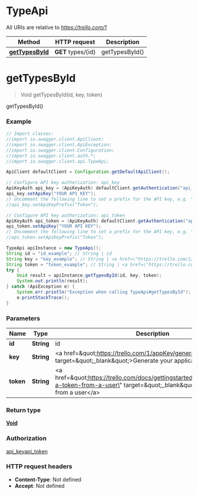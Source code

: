 # TypeApi

All URIs are relative to *https://trello.com/1*

Method | HTTP request | Description
------------- | ------------- | -------------
[**getTypesById**](TypeApi.md#getTypesById) | **GET** types/{id} | getTypesById()

<a name="getTypesById"></a>
# **getTypesById**
> Void getTypesById(id, key, token)

getTypesById()

### Example
```java
// Import classes:
//import io.swagger.client.ApiClient;
//import io.swagger.client.ApiException;
//import io.swagger.client.Configuration;
//import io.swagger.client.auth.*;
//import io.swagger.client.api.TypeApi;

ApiClient defaultClient = Configuration.getDefaultApiClient();

// Configure API key authorization: api_key
ApiKeyAuth api_key = (ApiKeyAuth) defaultClient.getAuthentication("api_key");
api_key.setApiKey("YOUR API KEY");
// Uncomment the following line to set a prefix for the API key, e.g. "Token" (defaults to null)
//api_key.setApiKeyPrefix("Token");

// Configure API key authorization: api_token
ApiKeyAuth api_token = (ApiKeyAuth) defaultClient.getAuthentication("api_token");
api_token.setApiKey("YOUR API KEY");
// Uncomment the following line to set a prefix for the API key, e.g. "Token" (defaults to null)
//api_token.setApiKeyPrefix("Token");

TypeApi apiInstance = new TypeApi();
String id = "id_example"; // String | id
String key = "key_example"; // String | <a href=\"https://trello.com/1/appKey/generate\"  target=\"_blank\">Generate your application key</a>
String token = "token_example"; // String | <a href=\"https://trello.com/docs/gettingstarted/index.html#getting-a-token-from-a-user\"  target=\"_blank\">Getting a token from a user</a>
try {
    Void result = apiInstance.getTypesById(id, key, token);
    System.out.println(result);
} catch (ApiException e) {
    System.err.println("Exception when calling TypeApi#getTypesById");
    e.printStackTrace();
}
```

### Parameters

Name | Type | Description  | Notes
------------- | ------------- | ------------- | -------------
 **id** | **String**| id |
 **key** | **String**| &lt;a href&#x3D;\&quot;https://trello.com/1/appKey/generate\&quot;  target&#x3D;\&quot;_blank\&quot;&gt;Generate your application key&lt;/a&gt; |
 **token** | **String**| &lt;a href&#x3D;\&quot;https://trello.com/docs/gettingstarted/index.html#getting-a-token-from-a-user\&quot;  target&#x3D;\&quot;_blank\&quot;&gt;Getting a token from a user&lt;/a&gt; |

### Return type

[**Void**](.md)

### Authorization

[api_key](../README.md#api_key)[api_token](../README.md#api_token)

### HTTP request headers

 - **Content-Type**: Not defined
 - **Accept**: Not defined


